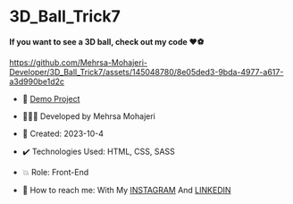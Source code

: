 # 3D_Ball_Trick7

**If you want to see a 3D ball, check out my code ♥️⚽️**

https://github.com/Mehrsa-Mohajeri-Developer/3D_Ball_Trick7/assets/145048780/8e05ded3-9bda-4977-a617-a3d990be1d2c


- 🔗 [Demo Project](https://mehrsa-mohajeri-developer.github.io/3D_Ball_Trick7/)
  
- 👩🏻‍💻 Developed by Mehrsa Mohajeri

- 📆 Created: 2023-10-4

- ✔️ Technologies Used: HTML, CSS, SASS

- 💥 Role: Front-End

- 📲 How to reach me: With My [INSTAGRAM](https://www.instagram.com/mehrsa_mohajeri_developer) And [LINKEDIN](https://www.linkedin.com/in/mehrsa-mohajeri-developer)
